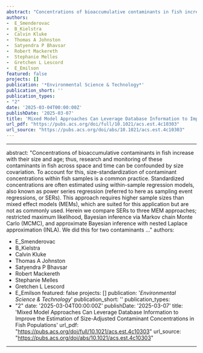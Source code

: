 ```yaml
--- 
abstract: "Concentrations of bioaccumulative contaminants in fish increase with their size and age; thus, research and monitoring of these contaminants in fish across space and time can be confounded by size covariation. To account for this, size-standardization of contaminant concentrations within fish samples is a common practice. Standardized concentrations are often estimated using within-sample regression models, also known as power series regression (referred to here as sampling event regressions, or SERs). This approach requires higher sample sizes than mixed effect models (MEMs), which are suited for this application but are not as commonly used. Herein we compare SERs to three MEM approaches; restricted maximum likelihood, Bayesian inference via Markov chain Monte Carlo (MCMC), and approximate Bayesian inference with nested Laplace approximation (INLA). We did this for two contaminants …"
authors: 
-  E_Smenderovac
-  B_Kielstra
-  Calvin Kluke
-  Thomas A Johnston
-  Satyendra P Bhavsar
-  Robert Mackereth
-  Stephanie Melles
-  Gretchen L Lescord
-  E_Emilson
featured: false
projects: []
publication: '*Environmental Science & Technology*'
publication_short: ''
publication_types:
- "2"
date: '2025-03-04T00:00:00Z'
publishDate: '2025-03-07'
title: 'Mixed Model Approaches Can Leverage Database Information to Improve the Estimation of Size-Adjusted Contaminant Concentrations in Fish Populations'
url_pdf: "https://pubs.acs.org/doi/full/10.1021/acs.est.4c10303"
url_source: "https://pubs.acs.org/doi/abs/10.1021/acs.est.4c10303"
--- 
```



--- 
abstract: "Concentrations of bioaccumulative contaminants in fish increase with their size and age; thus, research and monitoring of these contaminants in fish across space and time can be confounded by size covariation. To account for this, size-standardization of contaminant concentrations within fish samples is a common practice. Standardized concentrations are often estimated using within-sample regression models, also known as power series regression (referred to here as sampling event regressions, or SERs). This approach requires higher sample sizes than mixed effect models (MEMs), which are suited for this application but are not as commonly used. Herein we compare SERs to three MEM approaches; restricted maximum likelihood, Bayesian inference via Markov chain Monte Carlo (MCMC), and approximate Bayesian inference with nested Laplace approximation (INLA). We did this for two contaminants …"
authors: 
-  E_Smenderovac
-  B_Kielstra
-  Calvin Kluke
-  Thomas A Johnston
-  Satyendra P Bhavsar
-  Robert Mackereth
-  Stephanie Melles
-  Gretchen L Lescord
-  E_Emilson
featured: false
projects: []
publication: '*Environmental Science & Technology*'
publication_short: ''
publication_types:
- "2"
date: '2025-03-04T00:00:00Z'
publishDate: '2025-03-07'
title: 'Mixed Model Approaches Can Leverage Database Information to Improve the Estimation of Size-Adjusted Contaminant Concentrations in Fish Populations'
url_pdf: "https://pubs.acs.org/doi/full/10.1021/acs.est.4c10303"
url_source: "https://pubs.acs.org/doi/abs/10.1021/acs.est.4c10303"
--- 


